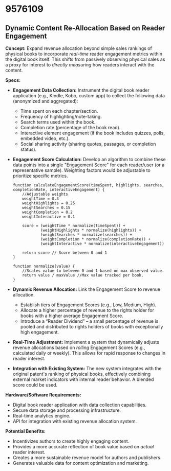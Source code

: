 # 9576109

## Dynamic Content Re-Allocation Based on Reader Engagement

**Concept:** Expand revenue allocation beyond simple sales rankings of physical books to incorporate *real-time* reader engagement metrics within the digital book itself. This shifts from passively observing physical sales as a proxy for interest to *directly measuring* how readers interact with the content.

**Specs:**

*   **Engagement Data Collection:** Instrument the digital book reader application (e.g., Kindle, Kobo, custom app) to collect the following data (anonymized and aggregated):
    *   Time spent on each chapter/section.
    *   Frequency of highlighting/note-taking.
    *   Search terms used within the book.
    *   Completion rate (percentage of the book read).
    *   Interactive element engagement (if the book includes quizzes, polls, embedded video, etc.).
    *   Social sharing activity (sharing quotes, passages, or completion status).
*   **Engagement Score Calculation:** Develop an algorithm to combine these data points into a single "Engagement Score" for each reader/user (or a representative sample).  Weighting factors would be adjustable to prioritize specific metrics.

    ```pseudocode
    function calculateEngagementScore(timeSpent, highlights, searches, completionRate, interactiveEngagement) {
        //Adjustable weights
        weightTime = 0.3
        weightHighlights = 0.25
        weightSearches = 0.15
        weightCompletion = 0.2
        weightInteractive = 0.1

        score = (weightTime * normalize(timeSpent)) +
                (weightHighlights * normalize(highlights)) +
                (weightSearches * normalize(searches)) +
                (weightCompletion * normalize(completionRate)) +
                (weightInteractive * normalize(interactiveEngagement))

        return score // Score between 0 and 1
    }

    function normalize(value) {
        //Scales value to between 0 and 1 based on max observed value.
        return value / maxValue //Max value tracked per book.
    }
    ```
*   **Dynamic Revenue Allocation:** Link the Engagement Score to revenue allocation.
    *   Establish tiers of Engagement Scores (e.g., Low, Medium, High).
    *   Allocate a higher percentage of revenue to the rights holder for books with a higher average Engagement Score.
    *   Introduce a “Reader Dividend” – a small percentage of revenue is pooled and distributed to rights holders of books with exceptionally high engagement.
*   **Real-Time Adjustment:** Implement a system that dynamically adjusts revenue allocations based on *rolling* Engagement Scores (e.g., calculated daily or weekly). This allows for rapid response to changes in reader interest.
*   **Integration with Existing System:**  The new system integrates with the original patent's ranking of physical books, effectively combining external market indicators with internal reader behavior.  A blended score could be used.

**Hardware/Software Requirements:**

*   Digital book reader application with data collection capabilities.
*   Secure data storage and processing infrastructure.
*   Real-time analytics engine.
*   API for integration with existing revenue allocation system.

**Potential Benefits:**

*   Incentivizes authors to create highly engaging content.
*   Provides a more accurate reflection of book value based on *actual* reader interest.
*   Creates a more sustainable revenue model for authors and publishers.
*   Generates valuable data for content optimization and marketing.